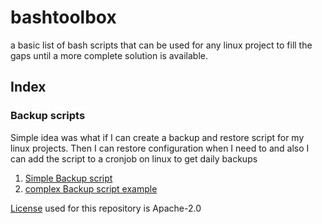 # bashtoolbox
a basic list of bash scripts that can be used for any linux project to fill the gaps until a more complete solution is available.

## Index

### Backup scripts
Simple idea was what if I can create a backup and restore script for my linux projects.
Then I can restore configuration when I need to and also I can add the script to a cronjob on linux to get daily backups
1. [Simple Backup script](backupscript/simple_backup_restore.sh)
2. [complex Backup script example](backupscript/complex_backup_restore_example.sh)


[License](./LICENSE) used for this repository is Apache-2.0
